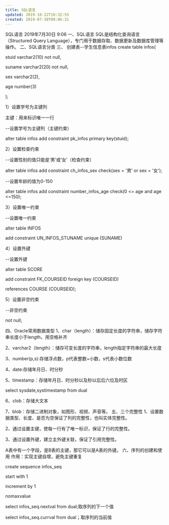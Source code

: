 ```yaml
---
title: SQL语言
updated: 2019-10-22T10:32:55
created: 2019-07-30T09:06:31
---
```


SQL语言
2019年7月30日
9:06
一、SQL语言
SQL是结构化查询语言（Structured Query Language），专门用于数据存取、数据更新及数据库管理等操作。
二、SQL语言分类
三、 创建表--学生信息表infos
create table infos(

stuid varchar2(10) not null,

suname varchar2(20) not null,

sex varchar2(2),

age number(3)

);

1）设置学号为主键列

主键：用来标识唯一一行

--设置学号为主键列（主键约束）

alter table infos add constraint pk_infos primary key(stuid);

2）设置检查约束

--设置性别的值只能是‘男’或‘女’（检查约束）

alter table infos add constraint ch_infos_sex check(sex = '男' or sex = '女');

--设置年龄的值为0-150

alter table infos add constraint number_infos_age check(0 \<= age and age \<=150);

3）设置唯一约束

--设置唯一约束

alter table INFOS

add constraint UN_INFOS_STUNAME unique (SUNAME)

4）设置外键

--设置外键

alter table SCORE

add constraint FK_COURSEID foreign key (COURSEID)

references COURSE (COURSEID);

5）设置非空约束

--非空约束

not null;

四、Oracle常用数据类型
1、char（length）：储存固定长度的字符串，储存字符串长度小于length，用空格补齐

2、varchar2（length）：储存可变长度的字符串，length指定字符串的最大长度

3、number(p,s):存储浮点数，p代表整数+小数，s代表小数位数

4、date:存储年月日、时分秒

5、timestamp：存储年月日、时分秒以及秒以后后六位及时区

select sysdate,systimestamp from dual

6、clob：存储大文本

7、blob：存储二进制对象，如图形、视频、声音等。
五、三个完整性
1、设置数据类型、长度、是否为空保证了列的完整性，也叫实体完整性。

2、通过设置主键，使每一行有了唯一标识，保证了行的完整性。

3、通过设置外键，建立主外键关联，保证了引用完整性。

A表中有一个字段，是B表的主键，那它可以是A表的外键。
六、序列的创建和使用
作用：实现主键自增，避免主键重复

create sequence infos_seq

start with 1

increment by 1

nomaxvalue

select infos_seq.nextval from dual;取序列的下一个值

select infos_seq.currval from dual；取序列的当前值

